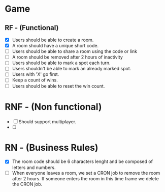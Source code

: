 # Game

## RF - (Functional)
- [x] Users should be able to create a room.
- [x] A room should have a unique short code.
- [ ] Users should be able to share a room using the code or link
- [ ] A room should be removed after 2 hours of inactivity
- [ ] Users should be able to mark a spot each turn.
- [ ] Users shouldn't be able to mark an already marked spot.
- [ ] Users with 'X' go first.
- [ ] Keep a count of wins.
- [ ] Users should be able to reset the win count.

# RNF - (Non functional)
- [ ] Should support multiplayer.
- [ ]

# RN - (Business Rules)
- [x] The room code should be 6 characters lenght and be composed of letters and numbers.
- [ ] When everyone leaves a room, we set a CRON job to remove the room after 2 hours. If someone enters the room in this time frame we delete the CRON job.

